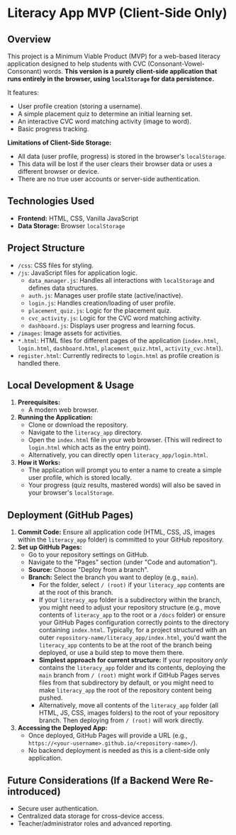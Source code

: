 
# Literacy App MVP (Client-Side Only)

## Overview

This project is a Minimum Viable Product (MVP) for a web-based literacy application designed to help students with CVC (Consonant-Vowel-Consonant) words. **This version is a purely client-side application that runs entirely in the browser, using `localStorage` for data persistence.**

It features:
-   User profile creation (storing a username).
-   A simple placement quiz to determine an initial learning set.
-   An interactive CVC word matching activity (image to word).
-   Basic progress tracking.

**Limitations of Client-Side Storage:**
-   All data (user profile, progress) is stored in the browser's `localStorage`.
-   This data will be lost if the user clears their browser data or uses a different browser or device.
-   There are no true user accounts or server-side authentication.

## Technologies Used

-   **Frontend:** HTML, CSS, Vanilla JavaScript
-   **Data Storage:** Browser `localStorage`

## Project Structure

-   `/css`: CSS files for styling.
-   `/js`: JavaScript files for application logic.
    -   `data_manager.js`: Handles all interactions with `localStorage` and defines data structures.
    -   `auth.js`: Manages user profile state (active/inactive).
    -   `login.js`: Handles creation/loading of user profile.
    -   `placement_quiz.js`: Logic for the placement quiz.
    -   `cvc_activity.js`: Logic for the CVC word matching activity.
    -   `dashboard.js`: Displays user progress and learning focus.
-   `/images`: Image assets for activities.
-   `*.html`: HTML files for different pages of the application (`index.html`, `login.html`, `dashboard.html`, `placement_quiz.html`, `activity_cvc.html`).
-   `register.html`: Currently redirects to `login.html` as profile creation is handled there.

## Local Development & Usage

1.  **Prerequisites:**
    -   A modern web browser.
2.  **Running the Application:**
    -   Clone or download the repository.
    -   Navigate to the `literacy_app` directory.
    -   Open the `index.html` file in your web browser. (This will redirect to `login.html` which acts as the entry point).
    -   Alternatively, you can directly open `literacy_app/login.html`.
3.  **How it Works:**
    -   The application will prompt you to enter a name to create a simple user profile, which is stored locally.
    -   Your progress (quiz results, mastered words) will also be saved in your browser's `localStorage`.

## Deployment (GitHub Pages)

1.  **Commit Code:** Ensure all application code (HTML, CSS, JS, images within the `literacy_app` folder) is committed to your GitHub repository.
2.  **Set up GitHub Pages:**
    -   Go to your repository settings on GitHub.
    -   Navigate to the "Pages" section (under "Code and automation").
    -   **Source:** Choose "Deploy from a branch".
    -   **Branch:** Select the branch you want to deploy (e.g., `main`).
        -   For the folder, select `/ (root)` if your `literacy_app` contents are at the root of this branch.
        -   If your `literacy_app` folder is a subdirectory within the branch, you might need to adjust your repository structure (e.g., move contents of `literacy_app` to the root or a `/docs` folder) or ensure your GitHub Pages configuration correctly points to the directory containing `index.html`. Typically, for a project structured with an outer `repository-name/literacy_app/index.html`, you'd want the `literacy_app` contents to be at the root of the branch being deployed, or use a build step to move them there.
        -   **Simplest approach for current structure:** If your repository *only* contains the `literacy_app` folder and its contents, deploying the `main` branch from `/ (root)` might work if GitHub Pages serves files from that subdirectory by default, or you might need to make `literacy_app` the root of the repository content being pushed.
        -   Alternatively, move all contents of the `literacy_app` folder (all HTML, JS, CSS, images folders) to the root of your repository branch. Then deploying from `/ (root)` will work directly.
3.  **Accessing the Deployed App:**
    -   Once deployed, GitHub Pages will provide a URL (e.g., `https://<your-username>.github.io/<repository-name>/`).
    -   No backend deployment is needed as this is a client-side only application.

## Future Considerations (If a Backend Were Re-introduced)
-   Secure user authentication.
-   Centralized data storage for cross-device access.
-   Teacher/administrator roles and advanced reporting.
```

